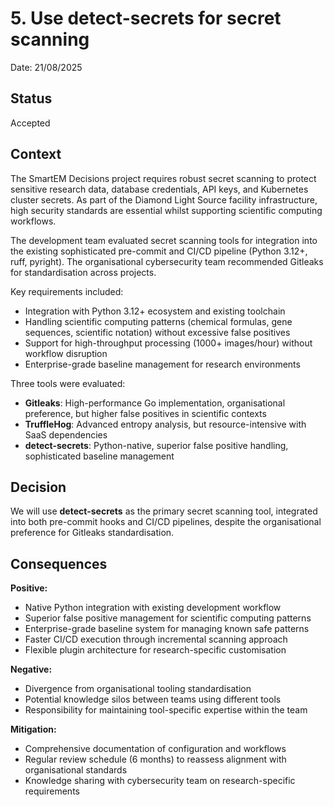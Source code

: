 # 5. Use detect-secrets for secret scanning

Date: 21/08/2025

## Status

Accepted

## Context

The SmartEM Decisions project requires robust secret scanning to protect sensitive research data, database credentials, API keys, and Kubernetes cluster secrets. As part of the Diamond Light Source facility infrastructure, high security standards are essential whilst supporting scientific computing workflows.

The development team evaluated secret scanning tools for integration into the existing sophisticated pre-commit and CI/CD pipeline (Python 3.12+, ruff, pyright). The organisational cybersecurity team recommended Gitleaks for standardisation across projects.

Key requirements included:
- Integration with Python 3.12+ ecosystem and existing toolchain
- Handling scientific computing patterns (chemical formulas, gene sequences, scientific notation) without excessive false positives
- Support for high-throughput processing (1000+ images/hour) without workflow disruption
- Enterprise-grade baseline management for research environments

Three tools were evaluated:
- **Gitleaks**: High-performance Go implementation, organisational preference, but higher false positives in scientific contexts
- **TruffleHog**: Advanced entropy analysis, but resource-intensive with SaaS dependencies
- **detect-secrets**: Python-native, superior false positive handling, sophisticated baseline management

## Decision

We will use **detect-secrets** as the primary secret scanning tool, integrated into both pre-commit hooks and CI/CD pipelines, despite the organisational preference for Gitleaks standardisation.

## Consequences

**Positive:**
- Native Python integration with existing development workflow
- Superior false positive management for scientific computing patterns
- Enterprise-grade baseline system for managing known safe patterns
- Faster CI/CD execution through incremental scanning approach
- Flexible plugin architecture for research-specific customisation

**Negative:**
- Divergence from organisational tooling standardisation
- Potential knowledge silos between teams using different tools
- Responsibility for maintaining tool-specific expertise within the team

**Mitigation:**
- Comprehensive documentation of configuration and workflows
- Regular review schedule (6 months) to reassess alignment with organisational standards
- Knowledge sharing with cybersecurity team on research-specific requirements
